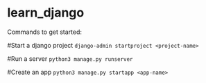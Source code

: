 # learn_django


Commands to get started: 

#Start a django project 
`django-admin startproject <project-name>`

#Run a server 
`python3 manage.py runserver`

#Create an app
`python3 manage.py startapp <app-name>`





